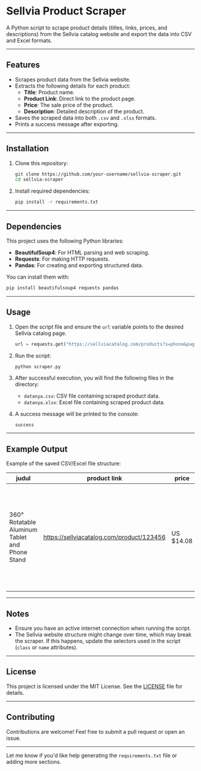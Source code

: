 

# Sellvia Product Scraper

A Python script to scrape product details (titles, links, prices, and descriptions) from the Sellvia catalog website and export the data into CSV and Excel formats.

---

## Features
- Scrapes product data from the Sellvia website.
- Extracts the following details for each product:
  - **Title**: Product name.
  - **Product Link**: Direct link to the product page.
  - **Price**: The sale price of the product.
  - **Description**: Detailed description of the product.
- Saves the scraped data into both `.csv` and `.xlsx` formats.
- Prints a success message after exporting.

---

## Installation

1. Clone this repository:
   ```bash
   git clone https://github.com/your-username/sellvia-scraper.git
   cd sellvia-scraper
   ```

2. Install required dependencies:
   ```bash
   pip install -r requirements.txt
   ```

---

## Dependencies
This project uses the following Python libraries:
- **BeautifulSoup4**: For HTML parsing and web scraping.
- **Requests**: For making HTTP requests.
- **Pandas**: For creating and exporting structured data.

You can install them with:
```bash
pip install beautifulsoup4 requests pandas
```

---

## Usage

1. Open the script file and ensure the `url` variable points to the desired Sellvia catalog page.
   ```python
   url = requests.get("https://sellviacatalog.com/products?s=phone&page=3")
   ```

2. Run the script:
   ```bash
   python scraper.py
   ```

3. After successful execution, you will find the following files in the directory:
   - `datanya.csv`: CSV file containing scraped product data.
   - `datanya.xlsx`: Excel file containing scraped product data.

4. A success message will be printed to the console:
   ```
   success
   ```

---

## Example Output
Example of the saved CSV/Excel file structure:

| **judul**                                    | **product link**                           | **price**  | **description**                                                                                                                                      |
|----------------------------------------------|--------------------------------------------|------------|------------------------------------------------------------------------------------------------------------------------------------------------------|
| 360° Rotatable Aluminum Tablet and Phone Stand | https://sellviacatalog.com/product/123456 | US $14.08  | Revolutionize how you use your devices. Take your productivity and entertainment to the next level with our 360° Rotatable Aluminum Tablet Stand... |

---

## Notes
- Ensure you have an active internet connection when running the script.
- The Sellvia website structure might change over time, which may break the scraper. If this happens, update the selectors used in the script (`class` or `name` attributes).

---

## License
This project is licensed under the MIT License. See the [LICENSE](LICENSE) file for details.

---

## Contributing
Contributions are welcome! Feel free to submit a pull request or open an issue.

---

Let me know if you'd like help generating the `requirements.txt` file or adding more sections.